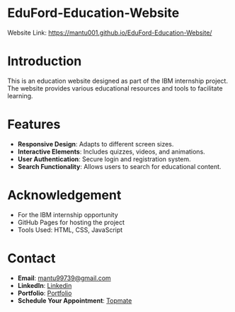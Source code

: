 
# EduFord-Education-Website
Website Link: https://mantu001.github.io/EduFord-Education-Website/

# Introduction
This is an education website designed as part of the IBM internship project. The website provides various educational resources and tools to facilitate learning.

# Features
- **Responsive Design**: Adapts to different screen sizes.
- **Interactive Elements**: Includes quizzes, videos, and animations.
- **User Authentication**: Secure login and registration system.
- **Search Functionality**: Allows users to search for educational content.

# Acknowledgement
- For the IBM internship opportunity
- GitHub Pages for hosting the project
- Tools Used: HTML, CSS, JavaScript

# Contact
- **Email**: mantu99739@gmail.com
- **LinkedIn**: [Linkedin](http://www.linkedin.com/in/mantu-kumar-tiwari-553160262)
- **Portfolio**: [Portfolio](https://bento.me/mantu)
- **Schedule Your Appointment**: [Topmate](http://topmate.io/mantu_kumar_tiwari/?utm_source=topmate&utm_medium=popup&utm_campaign=Page_Ready)



   

